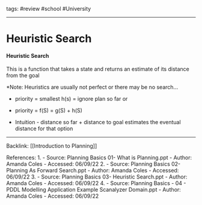 tags: #review #school #University 

---
# Heuristic Search
#### Heuristic Search
This is a function that takes a state and returns an estimate of its distance from the goal

*Note: Heuristics are usually not perfect or there may be no search...

- priority = smallest h(s) = ignore plan so far
or
- priority = f(S) = g(S) + h(S)

- Intuition - distance so far + distance to goal estimates the eventual distance for that option

---
Backlink: [[Introduction to Planning]]

References:
1. 
	- Source: Planning Basics 01- What is Planning.ppt
	- Author: Amanda Coles
	- Accessed: 06/09/22
2. 
	- Source: Planning Basics 02- Planning As Forward Search.ppt
	- Author: Amanda Coles
	- Accessed: 06/09/22
3. 
	- Source: Planning Basics 03- Heuristic Search.ppt
	- Author: Amanda Coles
	- Accessed: 06/09/22
4. 
	- Source: Planning Basics - 04 - PDDL Modelling Application Example Scanalyzer Domain.ppt
	- Author: Amanda Coles
	- Accessed: 06/09/22